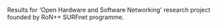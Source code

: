 Results for 'Open Hardware and Software Networking' research project founded
by RoN++ SURFnet programme.
